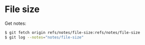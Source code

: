 # File size

Get notes:

``` bash
$ git fetch origin refs/notes/file-size:refs/notes/file-size
$ git log --notes="notes/file-size"
```
